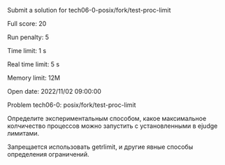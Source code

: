 Submit a solution for tech06-0-posix/fork/test-proc-limit

Full score:	20

Run penalty:	5

Time limit:	1 s

Real time limit:	5 s

Memory limit:	12M

Open date:	2022/11/02 09:00:00

Problem tech06-0: posix/fork/test-proc-limit

Определите экспериментальным способом, какое максимальное колчичество процессов можно запустить с установленными в ejudge лимитами.

Запрещается использовать getrlimit, и другие явные способы определения ограничений.